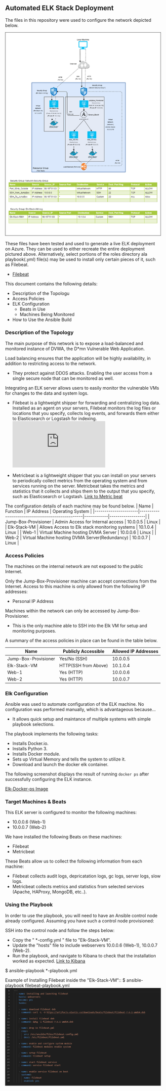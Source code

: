 ## Automated ELK Stack Deployment

The files in this repository were used to configure the network depicted below.

![Diagram](/Images/Diagram.png)

These files have been tested and used to generate a live ELK deployment on Azure. They can be used to either recreate the entire deployment pictured above. Alternatively, select portions of the roles directory ala playbook(.yml) file(s) may be used to install only certain pieces of it, such as Filebeat.

  - [Filebeat](Ansible/roles/filebeat-playbook.yml)

This document contains the following details:
- Description of the Topologu
- Access Policies
- ELK Configuration
  - Beats in Use
  - Machines Being Monitored
- How to Use the Ansible Build


### Description of the Topology

The main purpose of this network is to expose a load-balanced and monitored instance of DVWA, the D*mn Vulnerable Web Application.

Load balancing ensures that the application will be highly availability, in addition to restricting access to the network.

- They protect against DDOS attacks. Enabling the user access from a single secure node that can be monitored as well.

Integrating an ELK server allows users to easily monitor the vulnerable VMs for changes to the data and system logs.

- Filebeat is a lightweight shipper for forwarding and centralizing log data. Installed as an agent on your servers, Filebeat monitors the log files or locations that you specify, collects log events, and forwards them either to Elasticsearch or Logstash for indexing. ![Link to File beat](https://www.elastic.co/guide/en/beats/filebeat/current/filebeat-overview.html)

- Metricbeat is a lightweight shipper that you can install on your servers to periodically collect metrics from the operating system and from services running on the server. Metricbeat takes the metrics and statistics that it collects and ships them to the output that you specify, such as Elasticsearch or Logstash. [Link to Metric beat](https://www.elastic.co/guide/en/beats/metricbeat/current/metricbeat-overview.html)

The configuration details of each machine may be found below.
| Name                 | Function                                        | IP Address | Operating System |
|----------------------|-------------------------------------------------|------------|------------------|
| Jump-Box-Provisioner | Admin Access for Internal access                | 10.0.0.5   | Linux            |
| Elk-Stack-VM         | Allows Access to Elk stack monitoring systems   | 10.1.0.4   | Linux            |
| Web-1                | Virtual Machine hosting DVMA Server             | 10.0.0.6   | Linux            |
| Web-2                | Virtual Machine hosting DVMA Server(Redundancy) | 10.0.0.7   | Linux            |

### Access Policies

The machines on the internal network are not exposed to the public Internet. 

Only the Jump-Box-Provisioner machine can accept connections from the Internet. Access to this machine is only allowed from the following IP addresses:
- Personal IP Address

Machines within the network can only be accessed by Jump-Box-Provisioner.
- This is the only machine able to SSH into the Elk VM for setup and monitoring purposes.

A summary of the access policies in place can be found in the table below.

| Name                 |  Publicly Accessible | Allowed IP Addresses |
|----------------------|----------------------|----------------------|
| Jump-Box-Provisioner | Yes/No (SSH)         | 10.0.0.5             |
| Elk-Stack-VM         | HTTP(SSH from Above) | 10.1.0.4             |
| Web-1                | Yes (HTTP)           | 10.0.0.6             |
| Web-2                | Yes (HTTP)           | 10.0.0.7             |

### Elk Configuration

Ansible was used to automate configuration of the ELK machine. No configuration was performed manually, which is advantageous because...
- It allows quick setup and maintance of multiple systems with simple playbook selections.

The playbook implements the following tasks:
- Installs Docker.io.
- Installs Python 3.
- Installs Docker module.
- Sets up Virtual Memory and tells the system to utilize it.
- Download and launch the docker elk container.

The following screenshot displays the result of running `docker ps` after successfully configuring the ELK instance.

[Elk-Docker-ps Image](Images/Elk-Docker-ps.png)

### Target Machines & Beats
This ELK server is configured to monitor the following machines:
- 10.0.0.6 (Web-1)
- 10.0.0.7 (Web-2)

We have installed the following Beats on these machines:
- Filebeat
- Metricbeat

These Beats allow us to collect the following information from each machine:
- Filebeat collects audit logs, depricatation logs, gc logs, server logs, slow logs.
- Metricbeat collects metrics and statistics from selected services (Apache, HAProxy, MongoDB, etc..).

### Using the Playbook
In order to use the playbook, you will need to have an Ansible control node already configured. Assuming you have such a control node provisioned: 

SSH into the control node and follow the steps below:
- Copy the " *-config.yml " file to "Elk-Stack-VM".
- Update the "hosts" file to include webservers 10.0.0.6 (Web-1), 10.0.0.7 (Web-2).
- Run the playbook, and navigate to Kibana to check that the installation worked as expected. [Link to Kibana](http://20.98.114.15:5601/app/kibana)

$ ansible-playbook *-playbook.yml

Example of Installing Filebeat inside the "Elk-Stack-VM"::
$ ansible-playbook filebeat-playbook.yml
![Example of Playbook](Images/Filebeat-Example.png)